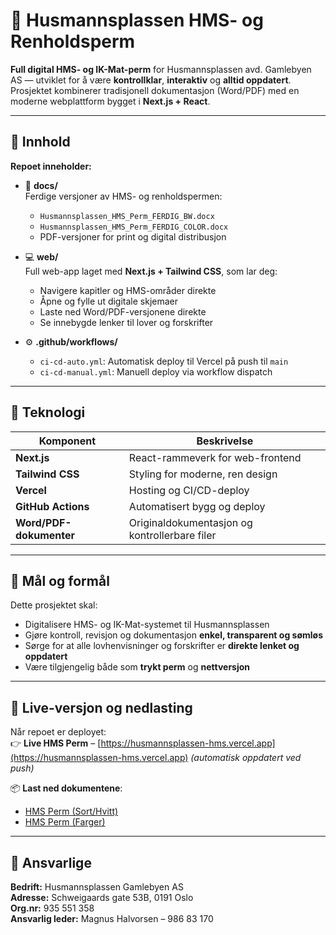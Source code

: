 # 🧾 Husmannsplassen HMS- og Renholdsperm

**Full digital HMS- og IK-Mat-perm** for Husmannsplassen avd. Gamlebyen AS — utviklet for å være **kontrollklar**, **interaktiv** og **alltid oppdatert**.  
Prosjektet kombinerer tradisjonell dokumentasjon (Word/PDF) med en moderne webplattform bygget i **Next.js + React**.

---

## 🚀 Innhold

**Repoet inneholder:**

- 📄 **docs/**  
  Ferdige versjoner av HMS- og renholdspermen:
  - `Husmannsplassen_HMS_Perm_FERDIG_BW.docx`  
  - `Husmannsplassen_HMS_Perm_FERDIG_COLOR.docx`  
  - PDF-versjoner for print og digital distribusjon  

- 💻 **web/**  
  Full web-app laget med **Next.js + Tailwind CSS**, som lar deg:
  - Navigere kapitler og HMS-områder direkte  
  - Åpne og fylle ut digitale skjemaer  
  - Laste ned Word/PDF-versjonene direkte  
  - Se innebygde lenker til lover og forskrifter  

- ⚙️ **.github/workflows/**  
  - `ci-cd-auto.yml`: Automatisk deploy til Vercel på push til `main`  
  - `ci-cd-manual.yml`: Manuell deploy via workflow dispatch  

---

## 🧱 Teknologi

| Komponent | Beskrivelse |
|------------|--------------|
| **Next.js** | React-rammeverk for web-frontend |
| **Tailwind CSS** | Styling for moderne, ren design |
| **Vercel** | Hosting og CI/CD-deploy |
| **GitHub Actions** | Automatisert bygg og deploy |
| **Word/PDF-dokumenter** | Originaldokumentasjon og kontrollerbare filer |

---

## 🧩 Mål og formål

Dette prosjektet skal:
- Digitalisere HMS- og IK-Mat-systemet til Husmannsplassen  
- Gjøre kontroll, revisjon og dokumentasjon **enkel, transparent og sømløs**  
- Sørge for at alle lovhenvisninger og forskrifter er **direkte lenket og oppdatert**  
- Være tilgjengelig både som **trykt perm** og **nettversjon**  

---

## 🔗 Live-versjon og nedlasting

Når repoet er deployet:  
👉 **Live HMS Perm** – [https://husmannsplassen-hms.vercel.app](https://husmannsplassen-hms.vercel.app) *(automatisk oppdatert ved push)*  

📦 **Last ned dokumentene**:  
- [HMS Perm (Sort/Hvitt)](/docs/Husmannsplassen_HMS_Perm_FERDIG_BW.docx)  
- [HMS Perm (Farger)](/docs/Husmannsplassen_HMS_Perm_FERDIG_COLOR.docx)  

---

## 👤 Ansvarlige

**Bedrift:** Husmannsplassen Gamlebyen AS  
**Adresse:** Schweigaards gate 53B, 0191 Oslo  
**Org.nr:** 935 551 358  
**Ansvarlig leder:** Magnus Halvorsen – 986 83 170  
